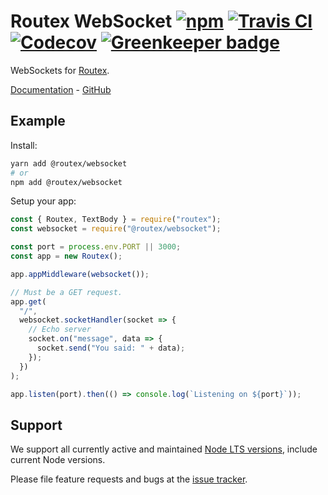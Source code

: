 # Routex WebSocket [![npm](https://img.shields.io/npm/v/@routex/websocket.svg)](https://www.npmjs.com/package/@routex/websocket) [![Travis CI](https://img.shields.io/travis/com/Cretezy/routex-websocket.svg)](https://travis-ci.com/Cretezy/routex-websocket) [![Codecov](https://img.shields.io/codecov/c/github/Cretezy/routex-websocket.svg)](https://codecov.io/gh/Cretezy/routex-websocket) [![Greenkeeper badge](https://badges.greenkeeper.io/Cretezy/routex-websocket.svg)](https://greenkeeper.io/)

WebSockets for [Routex](https://www.npmjs.com/package/routex).

[Documentation](https://routex.netlify.com/docs/packages/websocket) - [GitHub](https://github.com/Cretezy/routex-websocket)

## Example

Install:

```bash
yarn add @routex/websocket
# or
npm add @routex/websocket
```

Setup your app:

```js
const { Routex, TextBody } = require("routex");
const websocket = require("@routex/websocket");

const port = process.env.PORT || 3000;
const app = new Routex();

app.appMiddleware(websocket());

// Must be a GET request.
app.get(
  "/",
  websocket.socketHandler(socket => {
    // Echo server
    socket.on("message", data => {
      socket.send("You said: " + data);
    });
  })
);

app.listen(port).then(() => console.log(`Listening on ${port}`));
```

## Support

We support all currently active and maintained [Node LTS versions](https://github.com/nodejs/Release),
include current Node versions.

Please file feature requests and bugs at the [issue tracker](https://github.com/Cretezy/routex-websocket/issues).
